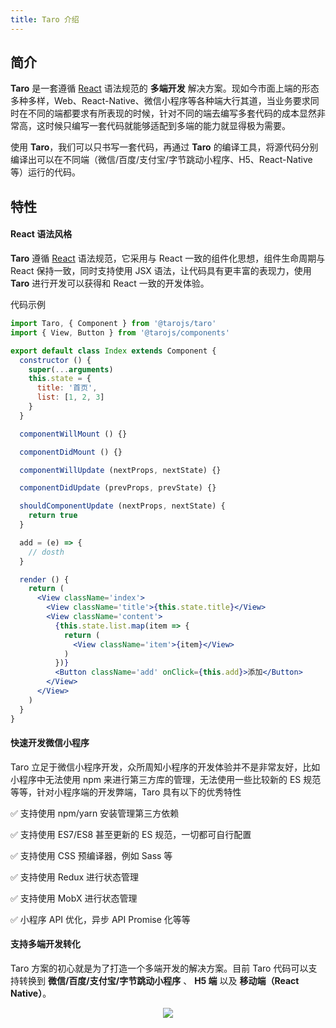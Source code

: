 ```yaml
---
title: Taro 介绍
---
```


## 简介

**Taro** 是一套遵循 [React](https://reactjs.org/) 语法规范的 **多端开发** 解决方案。现如今市面上端的形态多种多样，Web、React-Native、微信小程序等各种端大行其道，当业务要求同时在不同的端都要求有所表现的时候，针对不同的端去编写多套代码的成本显然非常高，这时候只编写一套代码就能够适配到多端的能力就显得极为需要。

使用 **Taro**，我们可以只书写一套代码，再通过 **Taro** 的编译工具，将源代码分别编译出可以在不同端（微信/百度/支付宝/字节跳动小程序、H5、React-Native 等）运行的代码。

## 特性

#### React 语法风格

**Taro** 遵循 [React](https://reactjs.org/) 语法规范，它采用与 React 一致的组件化思想，组件生命周期与 React 保持一致，同时支持使用 JSX 语法，让代码具有更丰富的表现力，使用 **Taro** 进行开发可以获得和 React 一致的开发体验。

代码示例

```jsx
import Taro, { Component } from '@tarojs/taro'
import { View, Button } from '@tarojs/components'

export default class Index extends Component {
  constructor () {
    super(...arguments)
    this.state = {
      title: '首页',
      list: [1, 2, 3]
    }
  }

  componentWillMount () {}

  componentDidMount () {}

  componentWillUpdate (nextProps, nextState) {}

  componentDidUpdate (prevProps, prevState) {}

  shouldComponentUpdate (nextProps, nextState) {
    return true
  }

  add = (e) => {
    // dosth
  }

  render () {
    return (
      <View className='index'>
        <View className='title'>{this.state.title}</View>
        <View className='content'>
          {this.state.list.map(item => {
            return (
              <View className='item'>{item}</View>
            )
          })}
          <Button className='add' onClick={this.add}>添加</Button>
        </View>
      </View>
    )
  }
}
```

#### 快速开发微信小程序

Taro 立足于微信小程序开发，众所周知小程序的开发体验并不是非常友好，比如小程序中无法使用 npm 来进行第三方库的管理，无法使用一些比较新的 ES 规范等等，针对小程序端的开发弊端，Taro 具有以下的优秀特性

✅ 支持使用 npm/yarn 安装管理第三方依赖

✅ 支持使用 ES7/ES8 甚至更新的 ES 规范，一切都可自行配置

✅ 支持使用 CSS 预编译器，例如 Sass 等

✅ 支持使用 Redux 进行状态管理

✅ 支持使用 MobX 进行状态管理

✅ 小程序 API 优化，异步 API Promise 化等等

#### 支持多端开发转化

Taro 方案的初心就是为了打造一个多端开发的解决方案。目前 Taro 代码可以支持转换到 **微信/百度/支付宝/字节跳动小程序** 、 **H5 端** 以及 **移动端（React Native）**。

<div align="center"><img src="https://storage.360buyimg.com/taro-resource/platforms.jpg"/></div>
